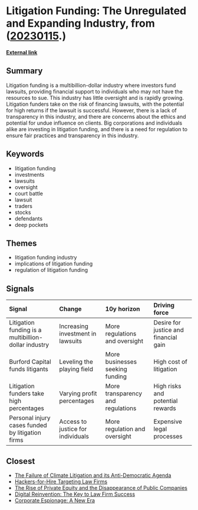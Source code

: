 # __Litigation Funding: The Unregulated and Expanding Industry__, from ([20230115](https://kghosh.substack.com/p/20230115).)

__[External link](https://www.cbsnews.com/news/litigation-funding-60-minutes-2022-12-18/)__



## Summary

Litigation funding is a multibillion-dollar industry where investors fund lawsuits, providing financial support to individuals who may not have the resources to sue. This industry has little oversight and is rapidly growing. Litigation funders take on the risk of financing lawsuits, with the potential for high returns if the lawsuit is successful. However, there is a lack of transparency in this industry, and there are concerns about the ethics and potential for undue influence on clients. Big corporations and individuals alike are investing in litigation funding, and there is a need for regulation to ensure fair practices and transparency in this industry.

## Keywords

* litigation funding
* investments
* lawsuits
* oversight
* court battle
* lawsuit
* traders
* stocks
* defendants
* deep pockets

## Themes

* litigation funding industry
* implications of litigation funding
* regulation of litigation funding

## Signals

| Signal                                               | Change                            | 10y horizon                       | Driving force                         |
|:-----------------------------------------------------|:----------------------------------|:----------------------------------|:--------------------------------------|
| Litigation funding is a multibillion-dollar industry | Increasing investment in lawsuits | More regulations and oversight    | Desire for justice and financial gain |
| Burford Capital funds litigants                      | Leveling the playing field        | More businesses seeking funding   | High cost of litigation               |
| Litigation funders take high percentages             | Varying profit percentages        | More transparency and regulations | High risks and potential rewards      |
| Personal injury cases funded by litigation firms     | Access to justice for individuals | More regulation and oversight     | Expensive legal processes             |

## Closest

* [The Failure of Climate Litigation and its Anti-Democratic Agenda](520e99c78c4f0a986e3a3677778dc5ea)
* [Hackers-for-Hire Targeting Law Firms](86eed7596de75b410b471fb8618f4be3)
* [The Rise of Private Equity and the Disappearance of Public Companies](86944a8ff63c9744c1d3cfb858bae3da)
* [Digital Reinvention: The Key to Law Firm Success](f9f1a04c9e44cac963fd3522f407a5e8)
* [Corporate Espionage: A New Era](24e03440e7901342e12da817c3fc951e)